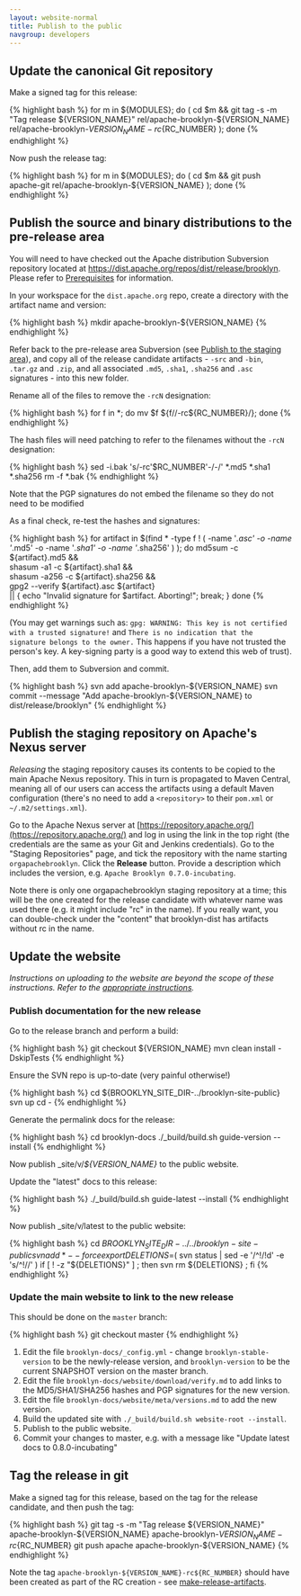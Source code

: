 ```yaml
---
layout: website-normal
title: Publish to the public
navgroup: developers
---
```


Update the canonical Git repository
-----------------------------------

Make a signed tag for this release:

{% highlight bash %}
for m in ${MODULES}; do ( cd $m && git tag -s -m "Tag release ${VERSION_NAME}" rel/apache-brooklyn-${VERSION_NAME} rel/apache-brooklyn-${VERSION_NAME}-rc${RC_NUMBER} ); done
{% endhighlight %}

Now push the release tag:

{% highlight bash %}
for m in ${MODULES}; do ( cd $m && git push apache-git rel/apache-brooklyn-${VERSION_NAME} ); done
{% endhighlight %}

Publish the source and binary distributions to the pre-release area
-------------------------------------------------------------------

You will need to have checked out the Apache distribution Subversion repository located at
https://dist.apache.org/repos/dist/release/brooklyn. Please refer to [Prerequisites](prerequisites.md) for
information.

In your workspace for the `dist.apache.org` repo, create a directory with the artifact name and version:

{% highlight bash %}
mkdir apache-brooklyn-${VERSION_NAME}
{% endhighlight %}

Refer back to the pre-release area Subversion (see [Publish to the staging area](publish-temp.md)), and copy all of
the release candidate artifacts - `-src` and `-bin`, `.tar.gz` and `.zip`, and all associated `.md5`, `.sha1`, `.sha256`
and `.asc` signatures - into this new folder.

Rename all of the files to remove the `-rcN` designation:

{% highlight bash %}
for f in *; do mv $f ${f//-rc${RC_NUMBER}/}; done
{% endhighlight %}

The hash files will need patching to refer to the filenames without the `-rcN` designation:

{% highlight bash %}
sed -i.bak 's/-rc'$RC_NUMBER'-/-/' *.md5 *.sha1 *.sha256
rm -f *.bak
{% endhighlight %}

Note that the PGP signatures do not embed the filename so they do not need to be modified

As a final check, re-test the hashes and signatures:

{% highlight bash %}
for artifact in $(find * -type f ! \( -name '*.asc' -o -name '*.md5' -o -name '*.sha1' -o -name '*.sha256' \) ); do
    md5sum -c ${artifact}.md5 && \
    shasum -a1 -c ${artifact}.sha1 && \
    shasum -a256 -c ${artifact}.sha256 && \
    gpg2 --verify ${artifact}.asc ${artifact} \
      || { echo "Invalid signature for $artifact. Aborting!"; break; }
done
{% endhighlight %}

(You may get warnings such as: `gpg: WARNING: This key is not certified with a trusted signature!` 
and `There is no indication that the signature belongs to the owner.` This happens if you have not trusted
the person's key. A key-signing party is a good way to extend this web of trust).


Then, add them to Subversion and commit.

{% highlight bash %}
svn add apache-brooklyn-${VERSION_NAME}
svn commit --message "Add apache-brooklyn-${VERSION_NAME} to dist/release/brooklyn"
{% endhighlight %}


Publish the staging repository on Apache's Nexus server
-------------------------------------------------------

*Releasing* the staging repository causes its contents to be copied to the main Apache Nexus repository. This in turn
is propagated to Maven Central, meaning all of our users can access the artifacts using a default Maven configuration
(there's no need to add a `<repository>` to their `pom.xml` or `~/.m2/settings.xml`).

Go to the Apache Nexus server at [https://repository.apache.org/](https://repository.apache.org/) and log in using the
link in the top right (the credentials are the same as your Git and Jenkins credentials). Go to the "Staging
Repositories" page, and tick the repository with the name starting `orgapachebrooklyn`. Click the **Release** button.
Provide a description which includes the version, e.g. `Apache Brooklyn 0.7.0-incubating`.

Note there is only one orgapachebrooklyn staging repository at a time; this will be the one created for the release
candidate with whatever name was used there (e.g. it might include "rc" in the name). If you really want, you can 
double-check under the "content" that brooklyn-dist has artifacts without rc in the name.


Update the website
------------------

*Instructions on uploading to the website are beyond the scope of these instructions. Refer to the 
[appropriate instructions](https://github.com/apache/brooklyn-docs/tree/master/README.md).*

### Publish documentation for the new release

Go to the release branch and perform a build:

{% highlight bash %}
git checkout ${VERSION_NAME}
mvn clean install -DskipTests
{% endhighlight %}

Ensure the SVN repo is up-to-date (very painful otherwise!)

{% highlight bash %}
cd ${BROOKLYN_SITE_DIR-../brooklyn-site-public}
svn up
cd -
{% endhighlight %}

Generate the permalink docs for the release:

{% highlight bash %}
cd brooklyn-docs
./_build/build.sh guide-version --install
{% endhighlight %}

Now publish _site/v/*${VERSION_NAME}* to the public website.

Update the "latest" docs to this release:

{% highlight bash %}
./_build/build.sh guide-latest --install
{% endhighlight %}

Now publish _site/v/latest to the public website:

{% highlight bash %}
cd ${BROOKLYN_SITE_DIR-../../brooklyn-site-public}
svn add * --force
export DELETIONS=$( svn status | sed -e '/^!/!d' -e 's/^!//' )
if [ ! -z "${DELETIONS}" ] ; then svn rm ${DELETIONS} ; fi
{% endhighlight %}


### Update the main website to link to the new release

This should be done on the `master` branch:

{% highlight bash %}
git checkout master
{% endhighlight %}

1. Edit the file `brooklyn-docs/_config.yml` - change `brooklyn-stable-version` to be the newly-release version, and
   `brooklyn-version` to be the current SNAPSHOT version on the master branch.
2. Edit the file `brooklyn-docs/website/download/verify.md` to add links to the MD5/SHA1/SHA256 hashes and PGP signatures for the
   new version.
3. Edit the file `brooklyn-docs/website/meta/versions.md` to add the new version.
4. Build the updated site with `./_build/build.sh website-root --install`.
5. Publish to the public website.
6. Commit your changes to master, e.g. with a message like "Update latest docs to 0.8.0-incubating"


Tag the release in git
----------------------

Make a signed tag for this release, based on the tag for the release candidate, and then push the tag:

{% highlight bash %}
git tag -s -m "Tag release ${VERSION_NAME}" apache-brooklyn-${VERSION_NAME} apache-brooklyn-${VERSION_NAME}-rc${RC_NUMBER}
git push apache apache-brooklyn-${VERSION_NAME}
{% endhighlight %}

Note the tag `apache-brooklyn-${VERSION_NAME}-rc${RC_NUMBER}` should have been created as part of the
RC creation - see [make-release-artifacts](make-release-artifacts.md).

